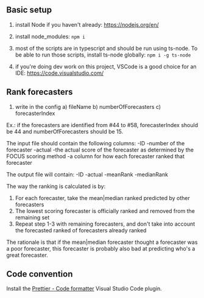 ## Basic setup

1. install Node if you haven't already: https://nodejs.org/en/

2. install node_modules: `npm i`

3. most of the scripts are in typescript and should be run using ts-node. To be able to run those scripts, install ts-node globally: `npm i -g ts-node`

4. if you're doing dev work on this project, VSCode is a good choice for an IDE: https://code.visualstudio.com/

## Rank forecasters

1. write in the config
   a) fileName
   b) numberOfForecasters
   c) forecasterIndex

Ex.: if the forecasters are identified from #44 to #58, forecasterIndex should be 44 and numberOfForecasters should be 15.

The input file should contain the following columns:
-ID
-number of the forecaster
-actual
-the actual score of the forecaster as determined by the FOCUS scoring method
-a column for how each forecaster ranked that forecaster

The output file will contain:
-ID
-actual
-meanRank
-medianRank

The way the ranking is calculated is by:

1. For each forecaster, take the mean|median ranked predicted by other forecasters
2. The lowest scoring forecaster is officially ranked and removed from the remaining set
3. Repeat step 1-3 with remaining forecasters, and don't take into account the forecasted ranked of forecasters already ranked

The rationale is that if the mean|median forecaster thought a forecaster was a poor forecaster, this forecaster is probably also bad at predicting who's a great forecaster.

## Code convention

Install the [Prettier - Code formatter](https://marketplace.visualstudio.com/items?itemName=esbenp.prettier-vscode) Visual Studio Code plugin.
